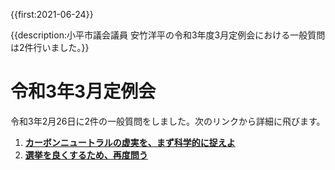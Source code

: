 {{first:2021-06-24}}

{{description:小平市議会議員 安竹洋平の令和3年度3月定例会における一般質問は2件行いました。}}

# 令和3年3月定例会

令和3年2月26日に2件の一般質問をしました。次のリンクから詳細に飛びます。

1. **[カーボンニュートラルの虚実を、まず科学的に捉えよ](./1-carbon-neutral-giman.md)**
1. **[選挙を良くするため、再度問う](./2-senkyo-yokusuru-again.md)**
